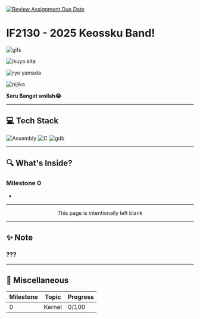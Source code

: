 [![Review Assignment Due Date](https://classroom.github.com/assets/deadline-readme-button-22041afd0340ce965d47ae6ef1cefeee28c7c493a6346c4f15d667ab976d596c.svg)](https://classroom.github.com/a/RYoGTaJ4)
# IF2130 - 2025       Keossku Band!

![gifs](https://media1.tenor.com/m/0zfqxlPxYOYAAAAC/bocchi-the-rock-bocchi.gif)

![ikuyo kita](https://media.tenor.com/zOz6_h4rJTAAAAAM/bocchi-the-rock-kita-ikuyo.gif)

![ryo yamada](https://64.media.tumblr.com/22ec26e6eca23e06df4177689c02e79e/1ce7353ded2dc227-3a/s540x810/2a99d7cc0cc3c29e9d50474d6fee8a317e428b40.gif)

![nijika](https://64.media.tumblr.com/d8cb6d904a4434d00710efccd6b68cf1/c79002f73b0ed652-bf/s540x810/accbca65608ef8e4155d54b8341554d214d7bcf3.gif)


**Seru Banget woilah😂**

---
## 💻 Tech Stack
![Assembly](https://img.shields.io/badge/assembly-%23525252.svg?style=for-the-badge&logo=assembly&logoColor=white) ![C](https://img.shields.io/badge/c-%2300599C.svg?style=for-the-badge&logo=c&logoColor=white) ![gdb](https://img.shields.io/badge/GDB-%23A42E2B.svg?style=for-the-badge&logo=gnu&logoColor=white)

---

## 🔍 What's Inside?

### Milestone 0
-

---

<div align="center">
This page is intentionally left blank
</div>

---

## ✨ Note

### ???
  
---

## 📃 Miscellaneous

| Milestone    | Topic                                         | Progress  |
|--------------|-----------------------------------------------|--------|
| 0            | Kernel                                       | 0/100|
